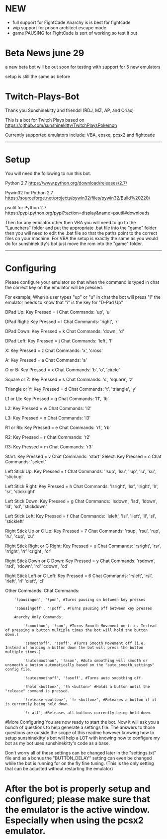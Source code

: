 
# NEW

* full support for FightCade Anarchy is is best for fightcade
* wip support for prison architect escape mode
* game PAUSING for FightCade is sort of working so test it out 


# Beta News june 29
a new beta bot will be out soon for testing with support for 5 new emulators 

setup is still the same as before



# Twitch-Plays-Bot

Thank you Sunshinekitty and friends! (RDJ, MZ, AP, and Oriax)

This is a bot for Twitch Plays based on https://github.com/sunshinekitty/TwitchPlaysPokemon

Currently supported emulators include:
VBA,
epsxe,
pcsx2
and fightcade

--------------------------
# Setup
You will need the following to run this bot.

Python 2.7
https://www.python.org/download/releases/2.7/

Pywin32 for Python 2.7
https://sourceforge.net/projects/pywin32/files/pywin32/Build%20220/

psutil for Python 2.7
https://pypi.python.org/pypi?:action=display&name=psutil#downloads


Then for any emulator other then VBA you will need to go to the "Launchers" folder and put the appropriate .bat file into the "game" folder then you will need to edit the .bat file so that the paths point to the correct files on your machine. For VBA the setup is exactly the same as you would do for sunshinekitty's bot just move the rom into the "game" folder.

----------------------

# Configuring
Please configure your emulator so that when the command is typed in chat the correct key on the emulator will be pressed.

For example; When a user types "up" or "u" in chat the bot will press "i" the emulator needs to know that "i" is the key for "D-Pad Up"

DPad Up:
	Key Pressed = i
	Chat Commands:
		'up', 
		'u'
		
DPad Right:
	Key Pressed = l
	Chat Commands:
		'right', 
		'r'

DPad Down:
	Key Pressed = k
	Chat Commands:
		'down', 
		'd'
	
DPad Left:
	Key Pressed = j
	Chat Commands:
		'left', 
		'l'
	
X:
	Key Pressed = z
	Chat Commands:
		'x', 
		'cross'
		
A:
	Key Pressed = a
	Chat Commands:
		'a'
		
		
O or B:
	Key Pressed = x
	Chat Commands:
		'b', 
		'o', 
		'circle'

Square or Z:
	Key Pressed = s
	Chat Commands:
		's',
		'square',
		'z'

Triangle or Y:
	Key Pressed = d
	Chat Commands:
		't', 
		'triangle',
		'y'

L1 or Lb:
	Key Pressed = q
	Chat Commands:
		'l1',
		'lb'
		
L2:
	Key Pressed = w
	Chat Commands:
		'l2'
		
L3:
	Key Pressed = n
	Chat Commands:
		'l3'
		
R1 or Rb:
	Key Pressed = e
	Chat Commands:
		'r1',
		'rb'
		
R2:
	Key Pressed = r
	Chat Commands:
		'r2'
		
R3:
	Key Pressed = m
	Chat Commands:
		'r3'

Start:
	Key Pressed = v
	Chat Commands:
		'start'
Select:
	Key Pressed = c
	Chat Commands:
		'select'

Left Stick Up:
	Key Pressed = t
	Chat Commands:
		'lsup', 
		'lsu', 
		'lup', 
		'lu', 
		'su', 
		'stickup'

Left Stick Right:
	Key Pressed = h
	Chat Commands:
		'lsright', 
		'lsr', 
		'lright', 
		'lr', 
		'sr', 
		'stickright'

Left Stick Down:
	Key Pressed = g
	Chat Commands:
		'lsdown', 
		'lsd', 
		'ldown', 
		'ld', 
		'sd', 
		'stickdown'
		
Left Stick Left:
	Key Pressed = f
	Chat Commands:
		'lsleft', 
		'lsl', 
		'lleft', 
		'll', 
		'sl', 
		'stickleft'

Right Stick Up or C Up:
	Key Pressed = 7
	Chat Commands:
		'rsup', 
		'rsu', 
		'rup', 
		'ru',
		'cup',
		'cu'
		
Right Stick Right or C Right:
	Key Pressed = u
	Chat Commands:
		'rsright', 
		'rsr', 
		'rright', 
		'rr'
		'cright',
		'cr'
		
Right Stick Down or C Down:
	Key Pressed = y
	Chat Commands:
		'rsdown', 
		'rsd', 
		'rdown', 
		'rd'
		'cdown',
		'cd'

Right Stick Left or C Left:
	Key Pressed = 6
	Chat Commands:
		'rsleft', 
		'rsl', 
		'rleft', 
		'rl'
		'cleft',
		'cl'

Other Commands:
	Chat Commands:
	
		'!pausingon', '!pon', #Turns pausing on between key presses
		
		'!pausingoff', '!poff', #Turns pausing off between key presses
		
		Anarchy Only Commands:
		
			'!smoothon', '!son', #Turns Smooth Movement on (i.e. Instead of pressing a button multiple times the bot will hold the button down.)
			
			'!smoothoff', '!soff', #Turns Smooth Movement off (i.e. Instead of holding a button down the bot will press the button multiple times.)
			
			'!autosmoothon', '!ason', #Auto smoothing will smooth or unsmooth a button automatically based on the "auto_smooth_settings" config file.
			
			'!autosmoothoff', '!asoff', #Turns auto smoothing off.
			
			'!hold <button>', '!h <button>' #Holds a button until the "release" command is pressed.
			
			'!release <button>', '!r <button>', #Releases a button if it is currently being held down.
			
			'!r all', #Releases all buttons currently being held down.
			
#More Configuring
You are now ready to start the bot. Now it will ask you a bunch of questions to help generate a settings file. The answers to those questions are outside the scope of this readme however knowing how to setup sunshinekitty's bot will help a LOT with knowing how to configure my bot as my bot uses sunshinekitty's code as a base.

Don't worry all of these settings can be changed later in the "settings.txt" file and as a bonus the "BUTTON_DELAY" setting can even be changed while the bot is running for on the fly fine tuning. (This is the only setting that can be adjusted without restarting the emulator)
			
# After the bot is properly setup and configured; please make sure that the emulator is the active window. Especially when using the pcsx2 emulator.
